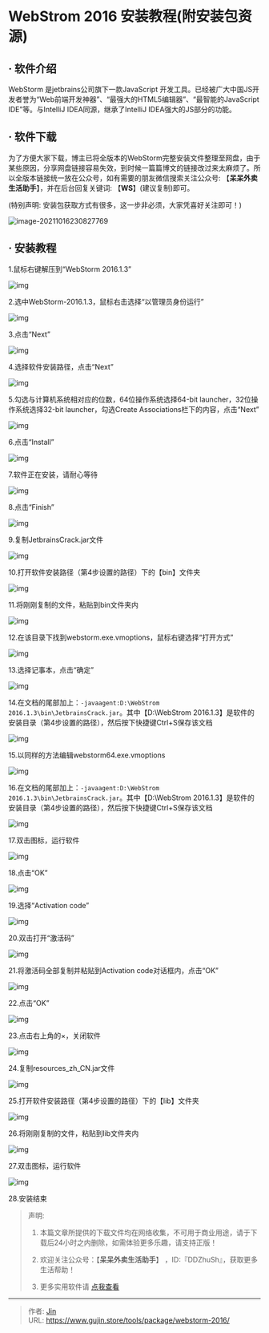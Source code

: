 # WebStrom 2016 安装教程(附安装包资源)


## · 软件介绍
WebStorm 是jetbrains公司旗下一款JavaScript 开发工具。已经被广大中国JS开发者誉为“Web前端开发神器”、“最强大的HTML5编辑器”、“最智能的JavaScript IDE”等。与IntelliJ IDEA同源，继承了IntelliJ IDEA强大的JS部分的功能。

## · 软件下载
为了方便大家下载，博主已将全版本的WebStorm完整安装文件整理至网盘，由于某些原因，分享网盘链接容易失效，到时候一篇篇博文的链接改过来太麻烦了。所以全版本链接统一放在公众号，如有需要的朋友微信搜索关注公众号: 【**呆呆外卖生活助手**】，并在后台回复关键词: 【**WS**】(建议复制)即可。

(特别声明: 安装包获取方式有很多，这一步非必须，大家凭喜好关注即可！)

![image-20211016230827769](https://img.gujin.store/img/image-20211016230827769.png)

## · 安装教程

1.鼠标右键解压到“WebStorm 2016.1.3”

![img](https://img.gujin.store/img/v2-5bc81d0800b16a586656b6943fb63217_720w.png)

2.选中WebStorm-2016.1.3，鼠标右击选择“以管理员身份运行”

![img](https://img.gujin.store/img/v2-fb4ac580019b29eaddd8b546ff54fbec_720w.png)

3.点击“Next”

![img](https://img.gujin.store/img/v2-9c3d0b79cf00b2cc9312e7771c01f4d5_720w.png)

4.选择软件安装路径，点击“Next”

![img](https://img.gujin.store/img/v2-e121b18f2bb7f90c8b1ce1f1e7243b7b_720w.png)

5.勾选与计算机系统相对应的位数，64位操作系统选择64-bit launcher，32位操作系统选择32-bit launcher，勾选Create Associations栏下的内容，点击“Next”

![img](https://img.gujin.store/img/v2-fdc26f7d7ce6f8be9ce2d5df76951d99_720w.png)

6.点击“Install”

![img](https://img.gujin.store/img/v2-c85af73ee93a814496042b3ea971882e_720w.png)

7.软件正在安装，请耐心等待

![img](https://img.gujin.store/img/v2-124226d02eac89bc863d19484fd6d268_720w.png)

8.点击“Finish”

![img](https://img.gujin.store/img/v2-7f7d3ba0a057006f755421dadefede1b_720w.png)

9.复制JetbrainsCrack.jar文件

![img](https://img.gujin.store/img/v2-058f4410455f8f7b43069adb9b923e5e_720w.png)

10.打开软件安装路径（第4步设置的路径）下的【bin】文件夹

![img](https://img.gujin.store/img/v2-3570f50bded107ca261ff349d6c28cc3_720w.png)

11.将刚刚复制的文件，粘贴到bin文件夹内

![img](https://img.gujin.store/img/v2-d6c01b8535cb3004deebf81bfb642f8a_720w.png)

12.在该目录下找到webstorm.exe.vmoptions，鼠标右键选择“打开方式”

![img](https://img.gujin.store/img/v2-c03b058d8fad214803ba9d9b021e1320_720w.png)

13.选择记事本，点击“确定”

![img](https://img.gujin.store/img/v2-1d8ba76130f49e560affce8ed67cb4ef_720w.png)

14.在文档的尾部加上：`-javaagent:D:\WebStrom 2016.1.3\bin\JetbrainsCrack.jar`。其中【D:\WebStrom 2016.1.3】是软件的安装目录（第4步设置的路径），然后按下快捷键Ctrl+S保存该文档

![img](https://img.gujin.store/img/v2-608f245e497fd99d2801d9b6ff617eb2_720w.png)

15.以同样的方法编辑webstorm64.exe.vmoptions

![img](https://img.gujin.store/img/v2-33a1a49709a16a8d65ca5c1bb0db2ae0_720w.png)

16.在文档的尾部加上：`-javaagent:D:\WebStrom 2016.1.3\bin\JetbrainsCrack.jar`。其中【D:\WebStrom 2016.1.3】是软件的安装目录（第4步设置的路径），然后按下快捷键Ctrl+S保存该文档

![img](https://img.gujin.store/img/v2-97c6b41f91050d0392fcdcb96180562c_720w.png)

17.双击图标，运行软件

![img](https://img.gujin.store/img/v2-fcab003f7e4d827e907145c6f6ca6a82_720w.png)

18.点击“OK”

![img](https://img.gujin.store/img/v2-4a9f81ad13a7a79169bf3135fbf61fde_720w.png)

19.选择“Activation code”

![img](https://img.gujin.store/img/v2-f01af19f0f897d07c3d04662f1d0bece_720w.png)

20.双击打开“激活码”

![img](https://img.gujin.store/img/v2-2cd154e67450ac72915a7167c120210e_720w.png)

21.将激活码全部复制并粘贴到Activation code对话框内，点击“OK”

![img](https://img.gujin.store/img/v2-78bc3d4fcaee09a567f55d7506766615_720w.png)

22.点击“OK”

![img](https://img.gujin.store/img/v2-fee686050e37f8f4c300f63258a07aa7_720w.png)

23.点击右上角的×，关闭软件

![img](https://img.gujin.store/img/v2-5b76e0fe04304b5890a5aa3051141149_720w.png)

24.复制resources_zh_CN.jar文件

![img](https://img.gujin.store/img/v2-5ae73dd6579f62adef42d49b65957a12_720w.png)

25.打开软件安装路径（第4步设置的路径）下的【lib】文件夹

![img](https://img.gujin.store/img/v2-c833b0fbf84d4a599c473d89ad8d759f_720w.png)

26.将刚刚复制的文件，粘贴到lib文件夹内

![img](https://img.gujin.store/img/v2-48296185f0d44cc0a603f348a81896e6_720w.png)

27.双击图标，运行软件

![img](https://img.gujin.store/img/v2-5f16f573ba4882d1292b6138a5551489_720w.png)

28.安装结束




> 声明: 
>
> 1. 本篇文章所提供的下载文件均在网络收集，不可用于商业用途，请于下载后24小时之内删除，如需体验更多乐趣，请支持正版！
>
> 2. 欢迎关注公众号：【**呆呆外卖生活助手**】 ，ID:『DDZhuSh』，获取更多生活帮助！
>
> 3. 更多实用软件请  [点我查看](/tools)

---

> 作者: [Jin](https://img.gujin.store/img/favicon.ico)  
> URL: https://www.gujin.store/tools/package/webstorm-2016/  

